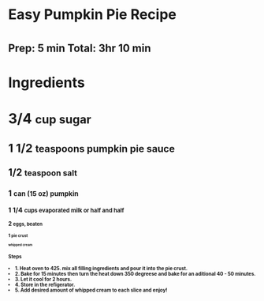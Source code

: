 <h1> Easy Pumpkin Pie Recipe <h1>
  
<h2> Prep: 5 min    Total: 3hr 10 min <h2>
  
 <h1> Ingredients <h1>
  
 <strong> 3/4 <small> cup sugar
  
  <strong> 1 1/2 <small> teaspoons pumpkin pie sauce
  
  <strong> 1/2 <small> teaspoon salt
  
  <strong> 1 <small> can (15 oz) pumpkin 
  
  <strong> 1 1/4 <small> cups evaporated milk or half and half
  
  <strong> 2 <small> eggs, beaten
  
  <strong> 1 <small> pie crust
  
  <small> whipped cream 
  
  <h2> Steps <h2>
  
  <li> 1. Heat oven to 425. mix all filling ingredients and pour it into the pie crust. 
  <li> 2. Bake for 15 minutes then turn the heat down 350 degreese and bake for an aditional 40 - 50 minutes. 
  <li> 3. Let it cool for 2 hours. 
  <li> 4. Store in the refigerator.
  <li> 5. Add desired amount of whipped cream to each slice and enjoy!
 
    
 
                 
 
